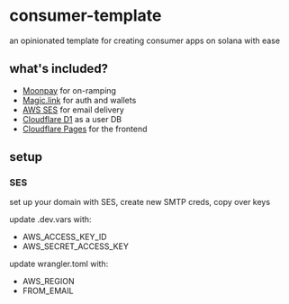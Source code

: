 # consumer-template
an opinionated template for creating consumer apps on solana with ease

## what's included?
- [Moonpay](https://www.moonpay.com/en-gb) for on-ramping
- [Magic.link](https://magic.link/) for auth and wallets
- [AWS SES](https://aws.amazon.com/ses/) for email delivery
- [Cloudflare D1](https://www.cloudflare.com/products/d1/) as a user DB
- [Cloudflare Pages](https://pages.cloudflare.com/) for the frontend

## setup
### SES
set up your domain with SES, create new SMTP creds, copy over keys

update .dev.vars with:
- AWS_ACCESS_KEY_ID
- AWS_SECRET_ACCESS_KEY

update wrangler.toml with:
- AWS_REGION
- FROM_EMAIL